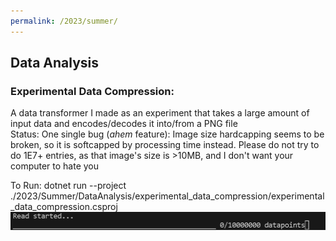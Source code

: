 ```yaml
---
permalink: /2023/summer/
---
```

<!-- # Summer 2023 -->
## Data Analysis
### Experimental Data Compression:
A data transformer I made as an experiment that takes a large amount of input data and encodes/decodes it into/from a PNG file  
Status: One single bug (*ahem* feature): Image size hardcapping seems to be broken, so it is softcapped by processing time instead. Please do not try to do 1E7+ entries, as that image's size is >10MB, and I don't want your computer to hate you

To Run: dotnet run --project ./2023/Summer/DataAnalysis/experimental_data_compression/experimental_data_compression.csproj
![](dataCompression.gif)

<h2></h2>